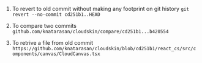 
1. To revert to old commit without making any footprint on git history
`git revert --no-commit cd251b1..HEAD`

2. To compare two commits
   `github.com/knatarasan/cloudskin/compare/cd251b1...b420554`

3. To retrive a file from old commit
   `https://github.com/knatarasan/cloudskin/blob/cd251b1/react_cs/src/components/canvas/CloudCanvas.tsx`
   